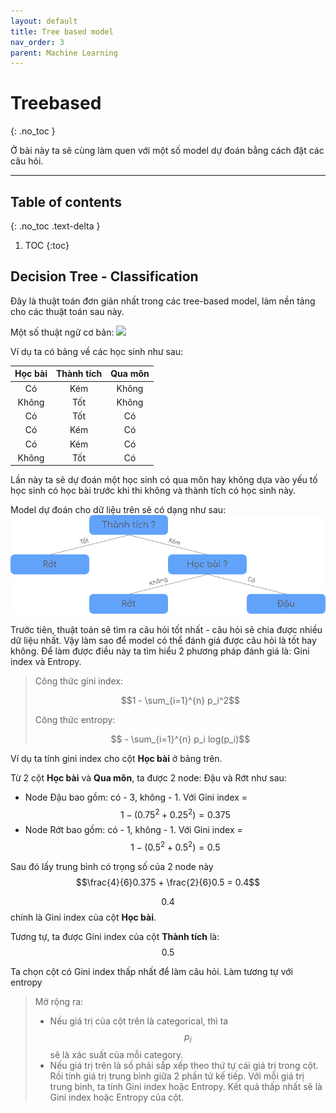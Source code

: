 ```yaml
---
layout: default
title: Tree based model
nav_order: 3
parent: Machine Learning
---
```


# Treebased 
{: .no_toc }

Ở bài này ta sẽ cùng làm quen với một số model dự đoán bằng cách đặt các câu hỏi.

<hr/>

## Table of contents
{: .no_toc .text-delta }

1. TOC
{:toc}

## Decision Tree - Classification
Đây là thuật toán đơn giản nhất trong các tree-based model, làm nền tảng cho các thuật toán sau này.

Một số thuật ngữ cơ bản:
![](https://miro.medium.com/max/592/0*X-UrBzBeKMnoTY6H.png)


Ví dụ ta có bảng về các học sinh như sau:

| Học bài | Thành tích | Qua môn |
|:-------:|:----------:|:-------:|
| Có | Kém | Không |
| Không | Tốt | Không |
| Có | Tốt | Có |
| Có | Kém | Có |
| Có | Kém | Có |
| Không | Tốt | Có |

Lần này ta sẽ dự đoán một học sinh có qua môn hay không dựa vào yếu tố học sinh có học bài trước khi thi không và thành tích có học sinh này.

Model dự đoán cho dữ liệu trên sẽ có dạng như sau:
![](/assets/images/tree.png)

Trước tiên, thuật toán sẽ tìm ra câu hỏi tốt nhất - câu hỏi sẽ chia được nhiều dữ liệu nhất. Vậy làm sao để model có thể đánh giá được câu hỏi là tốt hay không. Để làm được điều này ta tìm hiểu 2 phương pháp đánh giá là: Gini index và Entropy.


>Công thức gini index: 
>
>$$1 - \sum_{i=1}^{n} p_i^2$$ 
>
>Công thức entropy:
>
>$$ - \sum_{i=1}^{n} p_i log(p_i)$$ 

Ví dụ ta tính gini index cho cột **Học bài** ở bảng trên.

Từ 2 cột **Học bài** và **Qua môn**, ta được 2 node: Đậu và Rớt như sau:
- Node Đậu bao gồm: có - 3, không - 1. Với Gini index = $$1 -(0.75^2 + 0.25^2) = 0.375$$
- Node Rớt bao gồm: có - 1, không - 1. Với Gini index = $$1 -(0.5^2 + 0.5^2) = 0.5$$

Sau đó lấy trung bình có trọng số của 2 node này $$\frac{4}{6}0.375 + \frac{2}{6}0.5 = 0.4$$

$$0.4$$ chính là Gini index của cột **Học bài**. 

Tương tự, ta được Gini index của cột **Thành tích** là: $$0.5$$

Ta chọn cột có Gini index thấp nhất để làm câu hỏi. Làm tương tự với entropy

> Mở rộng ra:
> - Nếu giá trị của cột trên là categorical, thì ta $$p_i$$ sẽ là xác suất của mỗi category.
> - Nếu giá trị trên là số phải sắp xếp theo thứ tự cái giá trị trong cột. Rồi tính giá trị trung bình giữa 2 phần tử kế tiếp. Với mỗi giá trị trung bình, ta tính Gini index hoặc Entropy. Kết quả thấp nhất sẽ là Gini index hoặc Entropy của cột.



